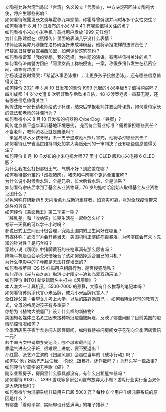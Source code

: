 立陶宛允许台湾当局以「台湾」名义设立「代表处」，中方决定召回驻立陶宛大使，将产生哪些影响？  
如何看待陈露发长文谈与霍尊九年恋情，称霍尊曾劈腿并同时与多个女性交往？  
如何看待于 8 月 10 日发布的小米 MIX 4？有哪些值得关注的点？  
如何看待小米向小米手机 1 首批用户发放 1999 元红包?  
为什么陈建斌在《甄嬛传》里面的表演几乎没什么表情？  
律师证实吴亦凡涉嫌在洛杉矶强奸未成年粉丝，他将承担怎样的法律责任？  
巴黎圣日耳曼官宣梅西加盟，如何评价这笔签约？  
如何看待雷军「我的梦想，我的选择」为主题的演讲，有哪些值得关注的点？  
如何看待济南警方回应「阿里女员工称被侵害」一案，称很多细节发生在私密空间，调查有难度？  
孙杨谈退役时痛哭：「希望从事游泳推广，让更多孩子接触游泳」，还有哪些信息值得关注？  
如何评价 2021 年 8 月 10 日发布的售价 1999 元起的小米平板 5？值得购买吗？  
四川成都 14 岁少女遭 8 次强奸致孕后坠楼自杀，48 岁涉案老板一审获无期，还有哪些信息值得关注？  
网传沈阳一家长请老师给孩子补课，结束后举报老师并要回补课费，如何看待家长的做法和老师的补课行为？  
如何看待小米 8 月 10 日发布的机器狗 CyberDog 「铁蛋」?  
网传北京昌平盛华军训基地环境恶劣， 是否符合营业标准？需要承担哪些责任？  
不当老师，教师资格证就是废纸吗？  
「秦皇岛落水女孩哥哥」系一男子盗取他人照片冒充，他将承担哪些责任？  
如何看待辽宁省高院维持判处加拿大毒贩死刑的一审判决？还有哪些信息值得关注？  
如何评价 8 月 10 日发布的小米电视大师 77 英寸 OLED 版和小米电视 6 OLED 版？  
为什么我怎么打扮都很土气、气质不好？到底差在哪？  
如何看待部分宝妈「歧视猪肉」，猪肉和牛肉哪个更适合宝宝吃？  
为什么说小时候看水浒，全是兄弟，长大后看水浒，全是派系？  
如何看待宗庆后拿到了基金从业资格证，76 岁的娃哈哈创始人取得基金从业资格证图什么？  
以色列称在研新药 5 天内治愈九成新冠重症者，如真实可靠，将对全球疫情带来怎样的转变？  
如何评价《蒙面舞王》第二季第一期？  
「脏乱差」和「收纳狂」长期生活在一起会怎么样？  
考研一天真的可以学十小时吗？  
都说日式卫生间设计很合理，究竟比国内的卫生间好在哪里？  
有媒体称：武汉军运会开幕当天，美国机构正演练病毒暴发，为何演练会有未卜先知的针对性？是巧合吗？  
穿越小说《窃明》中猪脚黄石的长枪军真有那么厉害吗？  
降噪耳机是否会承受双倍噪音？该如何选择适合自己的耳机？  
为什么电影中的子弹都是无法打穿墙壁的？  
如何看待苹果 iOS 15 扫描用户相册行为，是否侵犯隐私？  
如何评价《光与夜之恋》取消七夕限定卡池和恋爱互动玩法？  
如何评价 INTO1 新专辑同名主打曲《风暴眼》？  
本人准大一计算机系，5500-7000 的预算，大家有什么推荐的笔记本吗？  
如何看待苏炳添代言小米品牌，成为小米品牌代言人？  
全红婵父亲「希望女儿考上大学，以后的路靠她自己」，如何看待全爸爸的教育方式，父母的格局对孩子有多重要？  
你想为《植物大战僵尸》设计什么样的新植物?  
美国知名媒体三名员工因未接种新冠疫苗被解雇，反映了哪些问题？目前美国的疫情防控情况如何？  
全季酒店男子夜半赤身闯入顾客房间，如何看待被闯房间女子花花向全季酒店索赔一元?  
若中国再次申请举办奥运会，哪个城市最合适？  
靠运气进去尖子班，很难跟上进度，要不要退出？  
孙红雷、张艺兴主演的《扫黑风暴》会超过当年的《破冰行动》吗？  
如何以 他 / 她凶巴巴拦住我，「你说…跟我好，还作数吗？」为开头写一篇故事?  
如何评价华晨宇的无字歌《癌》？  
刚毕业租房子，房间里什么家具都没有，有什么出租屋神器吗？  
如何看待 9130 、 4399 游戏等多家公司宣布放弃大小周？游戏行业实行全面双休是大势所趋吗？  
如何看待华为鸿蒙系统升级用户已超 5000 万？每秒 8 个用户升级鸿蒙系统的原因是什么？  
有哪些「看似平常，实际却设计感满满」的裙子推荐？  

